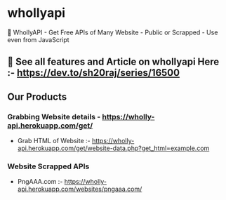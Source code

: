 # whollyapi
🔆 WhollyAPI - Get Free APIs of Many Website - Public or Scrapped - Use even from JavaScript

## 🔆 See all features and Article on whollyapi Here :- <a href="https://bit.ly/3fP3Nh7">https://dev.to/sh20raj/series/16500</a>

## Our Products
### Grabbing Website details - https://wholly-api.herokuapp.com/get/

- Grab HTML of Website :- https://wholly-api.herokuapp.com/get/website-data.php?get_html=example.com


### Website Scrapped APIs
- PngAAA.com :- <a href="https://wholly-api.herokuapp.com/websites/pngaaa.com/">https://wholly-api.herokuapp.com/websites/pngaaa.com/</a>
